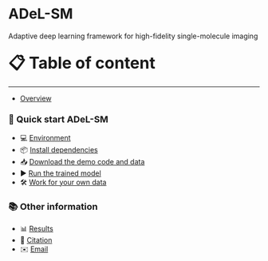 # ADeL-SM
Adaptive deep learning framework for high-fidelity single-molecule imaging







### <font size="6">📋 Table of content</font>
---
- [Overview](#overview)

### <font size="4">🚀 Quick start ADeL-SM</font>
  - 💻 [Environment](#environment)
  - 📦 [Install dependencies](#install-dependencies)
  - 📥 [Download the demo code and data](#download-the-demo-code-and-data)
  - ▶️ [Run the trained model](#run-the-trained-model)
  - 🛠️ [Work for your own data](#work-for-your-own-data)

### <font size="4">📚 Other information</font>
  - 📊 [Results](#results)
  - 📄 [Citation](#citation)
  - ✉️ [Email](#email)
